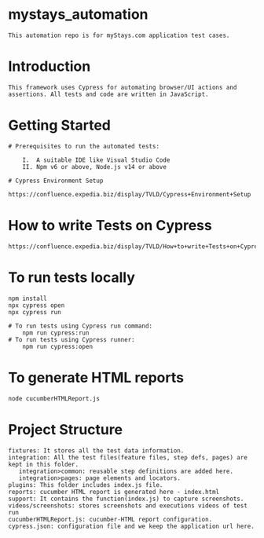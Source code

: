 # mystays_automation
    This automation repo is for myStays.com application test cases.

# Introduction
    This framework uses Cypress for automating browser/UI actions and assertions. All tests and code are written in JavaScript. 

# Getting Started
    # Prerequisites to run the automated tests:

        I.  A suitable IDE like Visual Studio Code
        II. Npm v6 or above, Node.js v14 or above

    # Cypress Environment Setup
        https://confluence.expedia.biz/display/TVLD/Cypress+Environment+Setup

# How to write Tests on Cypress
    https://confluence.expedia.biz/display/TVLD/How+to+write+Tests+on+Cypress

# To run tests locally 
    npm install
    npx cypress open
    npx cypress run

    # To run tests using Cypress run command: 
        npm run cypress:run
    # To run tests using Cypress runner:
        npm run cypress:open

# To generate HTML reports 
    node cucumberHTMLReport.js

# Project Structure
    fixtures: It stores all the test data information. 
    integration: All the test files(feature files, step defs, pages) are kept in this folder.
       integration>common: reusable step definitions are added here.
       integration>pages: page elements and locators.
    plugins: This folder includes index.js file.
    reports: cucumber HTML report is generated here - index.html
    support: It contains the function(index.js) to capture screenshots.
    videos/screenshots: stores screenshots and executions videos of test run
    cucumberHTMLReport.js: cucumber-HTML report configuration.
    cypress.json: configuration file and we keep the application url here. 

